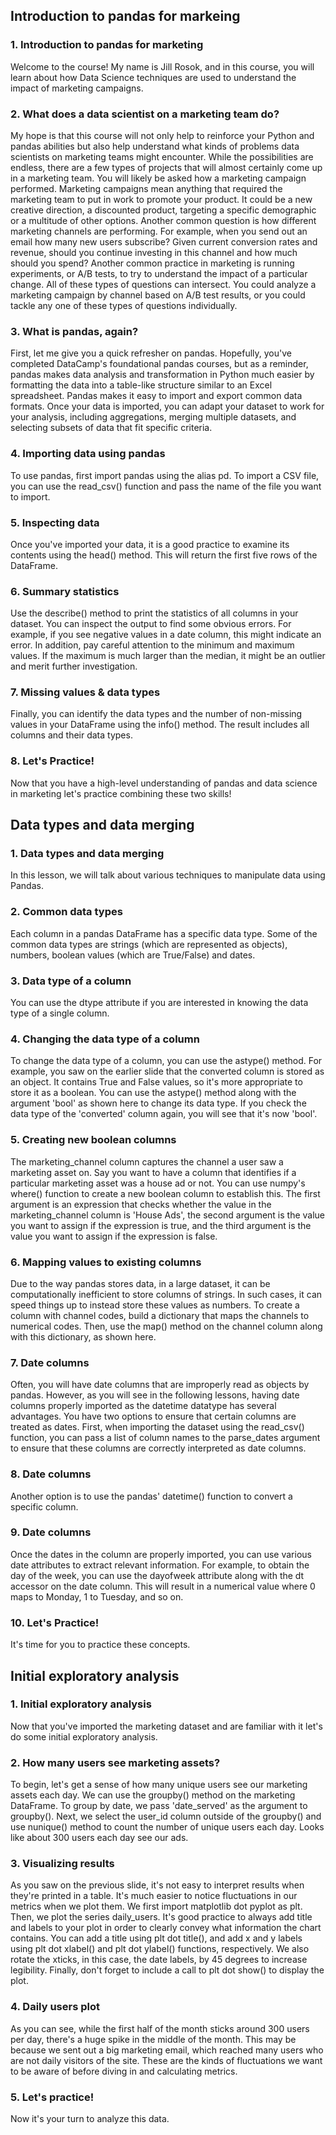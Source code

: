 ## Introduction to pandas for markeing

### 1. Introduction to pandas for marketing

Welcome to the course! My name is Jill Rosok, and in this course, you will learn about how Data Science techniques are used to understand the impact of marketing campaigns.
### 2. What does a data scientist on a marketing team do?

My hope is that this course will not only help to reinforce your Python and pandas abilities but also help understand what kinds of problems data scientists on marketing teams might encounter. While the possibilities are endless, there are a few types of projects that will almost certainly come up in a marketing team. You will likely be asked how a marketing campaign performed. Marketing campaigns mean anything that required the marketing team to put in work to promote your product. It could be a new creative direction, a discounted product, targeting a specific demographic or a multitude of other options. Another common question is how different marketing channels are performing. For example, when you send out an email how many new users subscribe? Given current conversion rates and revenue, should you continue investing in this channel and how much should you spend? Another common practice in marketing is running experiments, or A/B tests, to try to understand the impact of a particular change. All of these types of questions can intersect. You could analyze a marketing campaign by channel based on A/B test results, or you could tackle any one of these types of questions individually.
### 3. What is pandas, again?

First, let me give you a quick refresher on pandas. Hopefully, you've completed DataCamp's foundational pandas courses, but as a reminder, pandas makes data analysis and transformation in Python much easier by formatting the data into a table-like structure similar to an Excel spreadsheet. Pandas makes it easy to import and export common data formats. Once your data is imported, you can adapt your dataset to work for your analysis, including aggregations, merging multiple datasets, and selecting subsets of data that fit specific criteria.
### 4. Importing data using pandas

To use pandas, first import pandas using the alias pd. To import a CSV file, you can use the read_csv() function and pass the name of the file you want to import.
### 5. Inspecting data

Once you've imported your data, it is a good practice to examine its contents using the head() method. This will return the first five rows of the DataFrame.
### 6. Summary statistics

Use the describe() method to print the statistics of all columns in your dataset. You can inspect the output to find some obvious errors. For example, if you see negative values in a date column, this might indicate an error. In addition, pay careful attention to the minimum and maximum values. If the maximum is much larger than the median, it might be an outlier and merit further investigation.
### 7. Missing values & data types

Finally, you can identify the data types and the number of non-missing values in your DataFrame using the info() method. The result includes all columns and their data types.
### 8. Let's Practice!

Now that you have a high-level understanding of pandas and data science in marketing let's practice combining these two skills! 


## Data types and data merging

### 1. Data types and data merging

In this lesson, we will talk about various techniques to manipulate data using Pandas.

### 2. Common data types

Each column in a pandas DataFrame has a specific data type. Some of the common data types are strings (which are represented as objects), numbers, boolean values (which are True/False) and dates.

### 3. Data type of a column

You can use the dtype attribute if you are interested in knowing the data type of a single column.

### 4. Changing the data type of a column

To change the data type of a column, you can use the astype() method. For example, you saw on the earlier slide that the converted column is stored as an object. It contains True and False values, so it's more appropriate to store it as a boolean. You can use the astype() method along with the argument 'bool' as shown here to change its data type. If you check the data type of the 'converted' column again, you will see that it's now 'bool'.

### 5. Creating new boolean columns

The marketing_channel column captures the channel a user saw a marketing asset on. Say you want to have a column that identifies if a particular marketing asset was a house ad or not. You can use numpy's where() function to create a new boolean column to establish this. The first argument is an expression that checks whether the value in the marketing_channel column is 'House Ads', the second argument is the value you want to assign if the expression is true, and the third argument is the value you want to assign if the expression is false.

### 6. Mapping values to existing columns

Due to the way pandas stores data, in a large dataset, it can be computationally inefficient to store columns of strings. In such cases, it can speed things up to instead store these values as numbers. To create a column with channel codes, build a dictionary that maps the channels to numerical codes. Then, use the map() method on the channel column along with this dictionary, as shown here.

### 7. Date columns

Often, you will have date columns that are improperly read as objects by pandas. However, as you will see in the following lessons, having date columns properly imported as the datetime datatype has several advantages. You have two options to ensure that certain columns are treated as dates. First, when importing the dataset using the read_csv() function, you can pass a list of column names to the parse_dates argument to ensure that these columns are correctly interpreted as date columns.

### 8. Date columns

Another option is to use the pandas' datetime() function to convert a specific column.

### 9. Date columns

Once the dates in the column are properly imported, you can use various date attributes to extract relevant information. For example, to obtain the day of the week, you can use the dayofweek attribute along with the dt accessor on the date column. This will result in a numerical value where 0 maps to Monday, 1 to Tuesday, and so on.

### 10. Let's Practice!

It's time for you to practice these concepts. 

## Initial exploratory analysis

### 1. Initial exploratory analysis

Now that you've imported the marketing dataset and are familiar with it let's do some initial exploratory analysis.

### 2. How many users see marketing assets?

To begin, let's get a sense of how many unique users see our marketing assets each day. We can use the groupby() method on the marketing DataFrame. To group by date, we pass 'date_served' as the argument to groupby(). Next, we select the user_id column outside of the groupby() and use nunique() method to count the number of unique users each day. Looks like about 300 users each day see our ads.

### 3. Visualizing results

As you saw on the previous slide, it's not easy to interpret results when they're printed in a table. It's much easier to notice fluctuations in our metrics when we plot them. We first import matplotlib dot pyplot as plt. Then, we plot the series daily_users. It's good practice to always add title and labels to your plot in order to clearly convey what information the chart contains. You can add a title using plt dot title(), and add x and y labels using plt dot xlabel() and plt dot ylabel() functions, respectively. We also rotate the xticks, in this case, the date labels, by 45 degrees to increase legibility. Finally, don't forget to include a call to plt dot show() to display the plot.

### 4. Daily users plot

As you can see, while the first half of the month sticks around 300 users per day, there's a huge spike in the middle of the month. This may be because we sent out a big marketing email, which reached many users who are not daily visitors of the site. These are the kinds of fluctuations we want to be aware of before diving in and calculating metrics.

### 5. Let's practice!

Now it's your turn to analyze this data. 